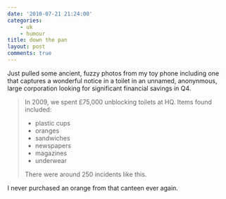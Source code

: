 ```yaml
---
date: '2010-07-21 21:24:00'
categories:
    - uk
    - humour
title: down the pan
layout: post
comments: true
---
```


Just pulled some ancient, fuzzy photos from my toy phone including one
that captures a wonderful notice in a toilet in an unnamed, anonynmous,
large corporation looking for significant financial savings in Q4.

> In 2009, we spent &pound;75,000 unblocking toilets at HQ. Items found
> included:
>
> -   plastic cups
> -   oranges
> -   sandwiches
> -   newspapers
> -   magazines
> -   underwear
>
> There were around 250 incidents like this.

I never purchased an orange from that canteen ever again.
